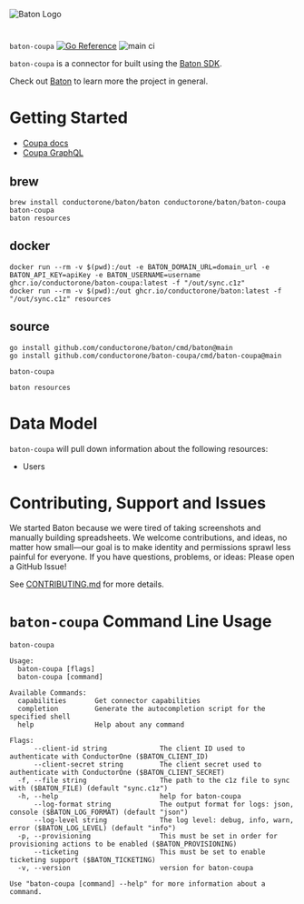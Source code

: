 ![Baton Logo](./docs/images/baton-logo.png)

#
`baton-coupa` [![Go Reference](https://pkg.go.dev/badge/github.com/conductorone/baton-coupa.svg)](https://pkg.go.dev/github.com/conductorone/baton-coupa) ![main ci](https://github.com/conductorone/baton-coupa/actions/workflows/main.yaml/badge.svg)

`baton-coupa` is a connector for built using the [Baton SDK](https://github.com/conductorone/baton-sdk).

Check out [Baton](https://github.com/conductorone/baton) to learn more the project in general.

# Getting Started

- [Coupa docs](https://compass.coupa.com/en-us/products/core-platform/integration-playbooks-and-resources/integration-knowledge-articles/postman-collection-for-coupa-apis)
- [Coupa GraphQL](https://compass.coupa.com/en-us/products/product-documentation/integration-technical-documentation/the-coupa-core-api/get-started-with-the-api/introducing-graphql)

## brew

```
brew install conductorone/baton/baton conductorone/baton/baton-coupa
baton-coupa
baton resources
```

## docker

```
docker run --rm -v $(pwd):/out -e BATON_DOMAIN_URL=domain_url -e BATON_API_KEY=apiKey -e BATON_USERNAME=username ghcr.io/conductorone/baton-coupa:latest -f "/out/sync.c1z"
docker run --rm -v $(pwd):/out ghcr.io/conductorone/baton:latest -f "/out/sync.c1z" resources
```

## source

```
go install github.com/conductorone/baton/cmd/baton@main
go install github.com/conductorone/baton-coupa/cmd/baton-coupa@main

baton-coupa

baton resources
```

# Data Model

`baton-coupa` will pull down information about the following resources:

- Users

# Contributing, Support and Issues

We started Baton because we were tired of taking screenshots and manually
building spreadsheets. We welcome contributions, and ideas, no matter how
small&mdash;our goal is to make identity and permissions sprawl less painful for
everyone. If you have questions, problems, or ideas: Please open a GitHub Issue!

See [CONTRIBUTING.md](https://github.com/ConductorOne/baton/blob/main/CONTRIBUTING.md) for more details.

# `baton-coupa` Command Line Usage

```
baton-coupa

Usage:
  baton-coupa [flags]
  baton-coupa [command]

Available Commands:
  capabilities       Get connector capabilities
  completion         Generate the autocompletion script for the specified shell
  help               Help about any command

Flags:
      --client-id string             The client ID used to authenticate with ConductorOne ($BATON_CLIENT_ID)
      --client-secret string         The client secret used to authenticate with ConductorOne ($BATON_CLIENT_SECRET)
  -f, --file string                  The path to the c1z file to sync with ($BATON_FILE) (default "sync.c1z")
  -h, --help                         help for baton-coupa
      --log-format string            The output format for logs: json, console ($BATON_LOG_FORMAT) (default "json")
      --log-level string             The log level: debug, info, warn, error ($BATON_LOG_LEVEL) (default "info")
  -p, --provisioning                 This must be set in order for provisioning actions to be enabled ($BATON_PROVISIONING)
      --ticketing                    This must be set to enable ticketing support ($BATON_TICKETING)
  -v, --version                      version for baton-coupa

Use "baton-coupa [command] --help" for more information about a command.
```
